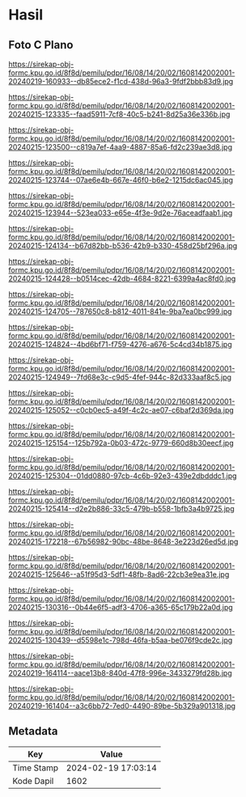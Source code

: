 # Hasil

## Foto C Plano

https://sirekap-obj-formc.kpu.go.id/8f8d/pemilu/pdpr/16/08/14/20/02/1608142002001-20240219-160933--db85ece2-f1cd-438d-96a3-9fdf2bbb83d9.jpg

https://sirekap-obj-formc.kpu.go.id/8f8d/pemilu/pdpr/16/08/14/20/02/1608142002001-20240215-123335--faad5911-7cf8-40c5-b241-8d25a36e336b.jpg

https://sirekap-obj-formc.kpu.go.id/8f8d/pemilu/pdpr/16/08/14/20/02/1608142002001-20240215-123500--c819a7ef-4aa9-4887-85a6-fd2c239ae3d8.jpg

https://sirekap-obj-formc.kpu.go.id/8f8d/pemilu/pdpr/16/08/14/20/02/1608142002001-20240215-123744--07ae6e4b-667e-46f0-b6e2-1215dc6ac045.jpg

https://sirekap-obj-formc.kpu.go.id/8f8d/pemilu/pdpr/16/08/14/20/02/1608142002001-20240215-123944--523ea033-e65e-4f3e-9d2e-76aceadfaab1.jpg

https://sirekap-obj-formc.kpu.go.id/8f8d/pemilu/pdpr/16/08/14/20/02/1608142002001-20240215-124134--b67d82bb-b536-42b9-b330-458d25bf296a.jpg

https://sirekap-obj-formc.kpu.go.id/8f8d/pemilu/pdpr/16/08/14/20/02/1608142002001-20240215-124428--b0514cec-42db-4684-8221-6399a4ac8fd0.jpg

https://sirekap-obj-formc.kpu.go.id/8f8d/pemilu/pdpr/16/08/14/20/02/1608142002001-20240215-124705--787650c8-b812-4011-841e-9ba7ea0bc999.jpg

https://sirekap-obj-formc.kpu.go.id/8f8d/pemilu/pdpr/16/08/14/20/02/1608142002001-20240215-124824--4bd6bf71-f759-4276-a676-5c4cd34b1875.jpg

https://sirekap-obj-formc.kpu.go.id/8f8d/pemilu/pdpr/16/08/14/20/02/1608142002001-20240215-124949--7fd68e3c-c9d5-4fef-944c-82d333aaf8c5.jpg

https://sirekap-obj-formc.kpu.go.id/8f8d/pemilu/pdpr/16/08/14/20/02/1608142002001-20240215-125052--c0cb0ec5-a49f-4c2c-ae07-c6baf2d369da.jpg

https://sirekap-obj-formc.kpu.go.id/8f8d/pemilu/pdpr/16/08/14/20/02/1608142002001-20240215-125154--125b792a-0b03-472c-9779-660d8b30eecf.jpg

https://sirekap-obj-formc.kpu.go.id/8f8d/pemilu/pdpr/16/08/14/20/02/1608142002001-20240215-125304--01dd0880-97cb-4c6b-92e3-439e2dbdddc1.jpg

https://sirekap-obj-formc.kpu.go.id/8f8d/pemilu/pdpr/16/08/14/20/02/1608142002001-20240215-125414--d2e2b886-33c5-479b-b558-1bfb3a4b9725.jpg

https://sirekap-obj-formc.kpu.go.id/8f8d/pemilu/pdpr/16/08/14/20/02/1608142002001-20240215-172218--67b56982-90bc-48be-8648-3e223d26ed5d.jpg

https://sirekap-obj-formc.kpu.go.id/8f8d/pemilu/pdpr/16/08/14/20/02/1608142002001-20240215-125646--a51f95d3-5df1-48fb-8ad6-22cb3e9ea31e.jpg

https://sirekap-obj-formc.kpu.go.id/8f8d/pemilu/pdpr/16/08/14/20/02/1608142002001-20240215-130316--0b44e6f5-adf3-4706-a365-65c179b22a0d.jpg

https://sirekap-obj-formc.kpu.go.id/8f8d/pemilu/pdpr/16/08/14/20/02/1608142002001-20240215-130439--d5598e1c-798d-46fa-b5aa-be076f9cde2c.jpg

https://sirekap-obj-formc.kpu.go.id/8f8d/pemilu/pdpr/16/08/14/20/02/1608142002001-20240219-164114--aace13b8-840d-47f8-996e-3433279fd28b.jpg

https://sirekap-obj-formc.kpu.go.id/8f8d/pemilu/pdpr/16/08/14/20/02/1608142002001-20240219-161404--a3c6bb72-7ed0-4490-89be-5b329a901318.jpg


## Metadata

| Key        | Value               |
| ---------- | ------------------- |
| Time Stamp | 2024-02-19 17:03:14 |
| Kode Dapil | 1602                |



